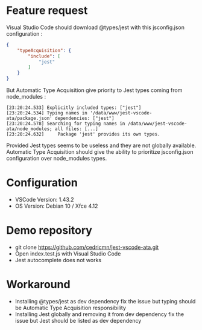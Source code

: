 # Feature request

Visual Studio Code should download @types/jest with this jsconfig.json configuration :

```json
{
    "typeAcquisition": {
        "include": [
            "jest"
        ]
    }
}
```

But Automatic Type Acquisition give priority to Jest types coming from node_modules :

```
[23:20:24.533] Explicitly included types: ["jest"]
[23:20:24.534] Typing names in '/data/www/jest-vscode-ata/package.json' dependencies: ["jest"]
[23:20:24.578] Searching for typing names in /data/www/jest-vscode-ata/node_modules; all files: [...]
[23:20:24.632]     Package 'jest' provides its own types.
```

Provided Jest types seems to be useless and they are not globally available. Automatic Type Acquisition should give the ability to prioritize jsconfig.json configuration over node_modules types.

# Configuration

- VSCode Version: 1.43.2
- OS Version: Debian 10 / Xfce 4.12

# Demo repository

- git clone https://github.com/cedricmn/jest-vscode-ata.git
- Open index.test.js with Visual Studio Code
- Jest autocomplete does not works

# Workaround

- Installing @types/jest as dev dependency fix the issue but typing should be Automatic Type Acquisition responsibility
- Installing Jest globally and removing it from dev dependency fix the issue but Jest should be listed as dev dependency
